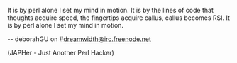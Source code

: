 <div id="wikitext">

It is by perl alone I set my mind in motion. It is by the lines of code
that thoughts acquire speed, the fingertips acquire callus, callus
becomes RSI. It is by perl alone I set my mind in motion.

<div class="indent">

-- deborahGU on \#dreamwidth@irc.freenode.net

</div>

(JAPHer - Just Another Perl Hacker)

<div class="vspace">

</div>

<div style="display: none;">

Summary:Another take on the mentat's creed, this time for perl hackers
Parent:(Main.)<span
class="wikiword">[HumourousStuff](http://wiki.tamouse.org?n=Main.HumourousStuff?action=print)</span>
<span
class="wikiword">[IncludeMe](http://wiki.tamouse.org?n=Main.IncludeMe?action=edit)[?](http://wiki.tamouse.org?n=Main.IncludeMe?action=edit)</span>:[Main.HumourousStuff](http://wiki.tamouse.org?n=Main.HumourousStuff?action=print)
Categories:[Articles](http://wiki.tamouse.org?n=Category.Articles) Tags:
mentat creed, perl hacker creed

</div>

</div>
